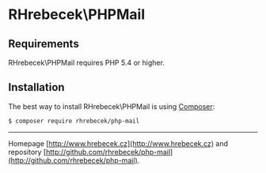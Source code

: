 RHrebecek\PHPMail
======

Requirements
------------

RHrebecek\PHPMail requires PHP 5.4 or higher.


Installation
------------

The best way to install RHrebecek\PHPMail is using  [Composer](http://getcomposer.org/):

```sh
$ composer require rhrebecek/php-mail
```

-----

Homepage [http://www.hrebecek.cz](http://www.hrebecek.cz) and repository [http://github.com/rhrebecek/php-mail](http://github.com/rhrebecek/php-mail).
